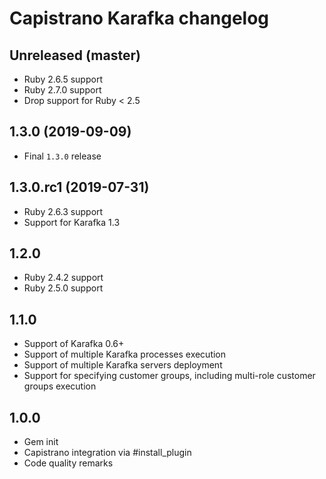 # Capistrano Karafka changelog

## Unreleased (master)
- Ruby 2.6.5 support
- Ruby 2.7.0 support
- Drop support for Ruby < 2.5

## 1.3.0 (2019-09-09)
- Final `1.3.0` release

## 1.3.0.rc1 (2019-07-31)
- Ruby 2.6.3 support
- Support for Karafka 1.3

## 1.2.0
- Ruby 2.4.2 support
- Ruby 2.5.0 support

## 1.1.0
- Support of Karafka 0.6+
- Support of multiple Karafka processes execution
- Support of multiple Karafka servers deployment
- Support for specifying customer groups, including multi-role customer groups execution

## 1.0.0

- Gem init
- Capistrano integration via #install_plugin
- Code quality remarks
